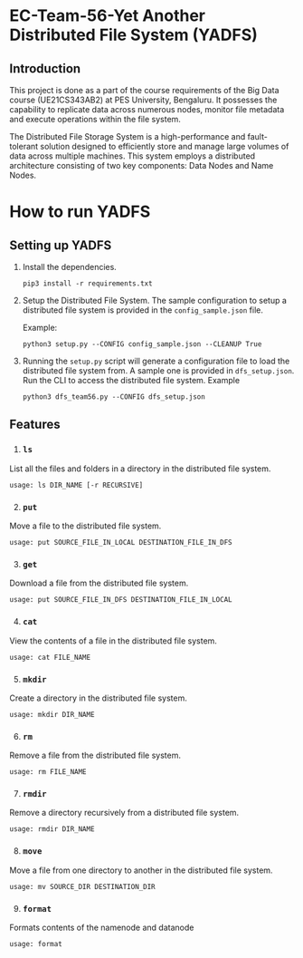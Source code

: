 # EC-Team-56-Yet Another Distributed File System (YADFS)

## Introduction
This project is done as a part of the course requirements of the Big Data course (UE21CS343AB2) at PES University, Bengaluru. It possesses the capability to replicate data across numerous nodes, monitor file metadata and execute operations within the file system.

The Distributed File Storage System is a high-performance and fault-tolerant solution designed to efficiently store and manage large volumes of data across multiple machines. This system employs a distributed architecture consisting of two key components: Data Nodes and Name Nodes.

# How to run YADFS
## Setting up YADFS
1. Install the dependencies.
   ```
   pip3 install -r requirements.txt
   ```
2. Setup the Distributed File System. The sample configuration to setup a distributed file system is provided in the `config_sample.json` file.

   Example:
    ```
    python3 setup.py --CONFIG config_sample.json --CLEANUP True
    ```
4. Running the `setup.py` script will generate a configuration file to load the distributed file system from. A sample one is provided in `dfs_setup.json`. Run the CLI to access the distributed file system.
   Example
   ```
   python3 dfs_team56.py --CONFIG dfs_setup.json
   ```

## Features
1. ### `ls`

List all the files and folders in a directory in the distributed file system.

```
usage: ls DIR_NAME [-r RECURSIVE]
```

2. ### `put`

Move a file to the distributed file system.

```
usage: put SOURCE_FILE_IN_LOCAL DESTINATION_FILE_IN_DFS
```

3. ### `get`

Download a file from the distributed file system.

```
usage: put SOURCE_FILE_IN_DFS DESTINATION_FILE_IN_LOCAL
```

4. ### `cat`

View the contents of a file in the distributed file system.

```
usage: cat FILE_NAME
```

5. ### `mkdir`

Create a directory in the distributed file system.

```
usage: mkdir DIR_NAME
```

6. ### `rm`

Remove a file from the distributed file system.

```
usage: rm FILE_NAME
```

7. ### `rmdir`

Remove a directory recursively from a distributed file system.

```
usage: rmdir DIR_NAME
```

8. ### `move`

Move a file from one directory to another in the distributed file system.

```
usage: mv SOURCE_DIR DESTINATION_DIR
```

9. ### `format`

Formats contents of the namenode and datanode

```bash
usage: format
```
